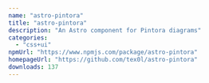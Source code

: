 ```yaml
---
name: "astro-pintora"
title: "astro-pintora"
description: "An Astro component for Pintora diagrams"
categories:
  - "css+ui"
npmUrl: "https://www.npmjs.com/package/astro-pintora"
homepageUrl: "https://github.com/tex0l/astro-pintora"
downloads: 137
---
```

